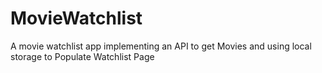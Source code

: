 # MovieWatchlist
A movie watchlist app implementing an API to get Movies and using local storage to Populate Watchlist Page
